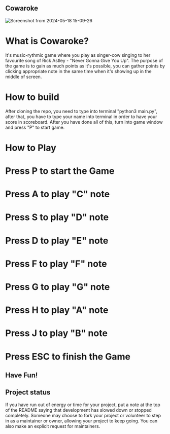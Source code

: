 ## Cowaroke

![Screenshot from 2024-05-18 15-09-26](https://github.com/mwirk/Cowaroke/assets/88592638/ac102080-6dc4-4205-87cd-cad9ae8d1bac)

# What is Cowaroke?
It's music-rythmic game where you play as singer-cow singing to her favourite song of Rick Astley - "Never Gonna Give You Up". The purpose of the game is to gain as much points as it's possible, you can gather points by clicking appropriate note in the same time when it's showing up in the middle of screen.

# How to build

After cloning the repo, you need to type into terminal "python3 main.py", after that, you have to type your name into terminal in order to have your score in scoreboard.
After you have done all of this, turn into game window and press "P" to start game. 

# How to Play

# Press P to start the Game
# Press A to play "C" note
# Press S to play "D" note
# Press D to play "E" note
# Press F to play "F" note
# Press G to play "G" note
# Press H to play "A" note
# Press J to play "B" note
# Press ESC to finish the Game

## Have Fun!




## Project status
If you have run out of energy or time for your project, put a note at the top of the README saying that development has slowed down or stopped completely. Someone may choose to fork your project or volunteer to step in as a maintainer or owner, allowing your project to keep going. You can also make an explicit request for maintainers.
